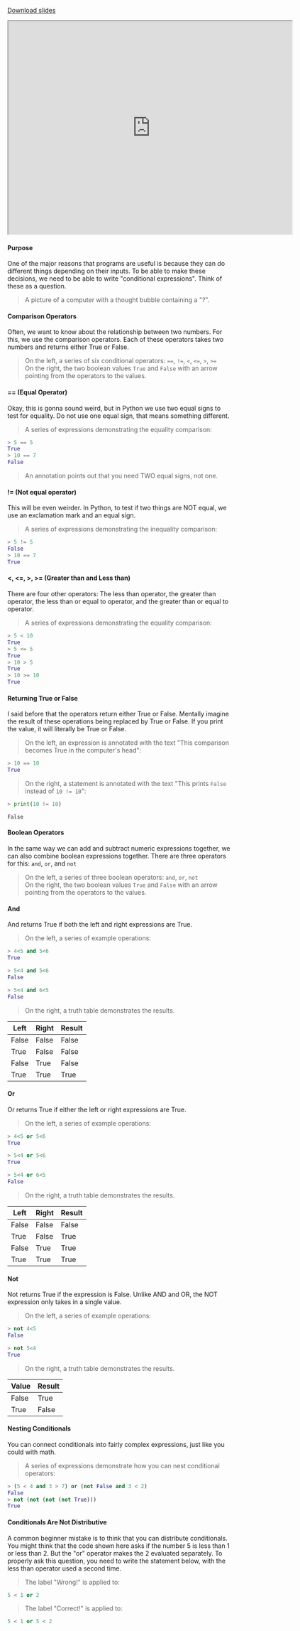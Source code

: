 
[Download slides](Conditionals.pdf)


<iframe style="width: 640px; height: 480px;" width="300" height="150" allowfullscreen="allowfullscreen" webkitallowfullscreen="webkitallowfullscreen" mozallowfullscreen="mozallowfullscreen"
title="Introduction.pdf"
src="https://www.youtube.com/embed/8dodBDysmk4?feature=oembed&amp;rel=0" 
></iframe>


#### Purpose

One of the major reasons that programs are useful is because they can do different things depending on their inputs.
To be able to make these decisions, we need to be able to write "conditional expressions".
Think of these as a question.

> A picture of a computer with a thought bubble containing a "?".

#### Comparison Operators

Often, we want to know about the relationship between two numbers.
For this, we use the comparison operators.
Each of these operators takes two numbers and returns either True or False.

> On the left, a series of six conditional operators: `==`, `!=`, `<`, `<=`, `>`, `>=`  
> On the right, the two boolean values `True` and `False` with an arrow pointing from the operators to the values.

#### == (Equal Operator)

Okay, this is gonna sound weird, but in Python we use two equal signs to test for equality.
Do not use one equal sign, that means something different.

> A series of expressions demonstrating the equality comparison:
```python
> 5 == 5
True
> 10 == 7
False
```
> An annotation points out that you need TWO equal signs, not one.

#### != (Not equal operator)

This will be even weirder.
In Python, to test if two things are NOT equal, we use an exclamation mark and an equal sign.

> A series of expressions demonstrating the inequality comparison:
```python
> 5 != 5
False
> 10 == 7
True
```

#### <, <=, >, >= (Greater than and Less than)

There are four other operators:
The less than operator, the greater than operator, the less than or equal to operator, and the greater than or equal to operator.

> A series of expressions demonstrating the equality comparison:
```python
> 5 < 10
True
> 5 <= 5
True
> 10 > 5
True
> 10 >= 10
True
```

#### Returning True or False

I said before that the operators return either True or False.
Mentally imagine the result of these operations being replaced by True or False.
If you print the value, it will literally be True or False.

> On the left, an expression is annotated with the text "This comparison becomes True in the computer's head":
```python
> 10 == 10
True
```
> On the right, a statement is annotated with the text "This prints `False` instead of `10 != 10`":
```python
> print(10 != 10)
```
    False

#### Boolean Operators

In the same way we can add and subtract numeric expressions together, we can also combine boolean expressions together.
There are three operators for this: `and`, `or`, and `not`

> On the left, a series of three boolean operators: `and`, `or`, `not`  
> On the right, the two boolean values `True` and `False` with an arrow pointing from the operators to the values.

#### And

And returns True if both the left and right expressions are True.

> On the left, a series of example operations:
```python
> 4<5 and 5<6
True

> 5<4 and 5<6
False

> 5<4 and 6<5
False
```
> On the right, a truth table demonstrates the results.

| Left | Right | Result |
|-------|-------|--------|
| False | False | False |
| True | False | False |
| False | True | False |
| True | True | True |

#### Or

Or returns True if either the left or right expressions are True.

> On the left, a series of example operations:
```python
> 4<5 or 5<6
True

> 5<4 or 5<6
True

> 5<4 or 6<5
False
```
> On the right, a truth table demonstrates the results.

| Left | Right | Result |
|-------|-------|--------|
| False | False | False |
| True | False | True |
| False | True | True |
| True | True | True |

#### Not

Not returns True if the expression is False.
Unlike AND and OR, the NOT expression only takes in a single value.

> On the left, a series of example operations:
```python
> not 4<5
False

> not 5<4
True
```
> On the right, a truth table demonstrates the results.

| Value | Result |
|-------|--------|
| False | True |
| True | False |

#### Nesting Conditionals

You can connect conditionals into fairly complex expressions, just like you could with math.

> A series of expressions demonstrate how you can nest conditional operators:
```python
> (5 < 4 and 3 > 7) or (not False and 3 < 2)
False
> not (not (not (not True)))
True
```

#### Conditionals Are Not Distributive

A common beginner mistake is to think that you can distribute conditionals.
You might think that the code shown here asks if the number 5 is less than 1 or less than 2.
But the "or" operator makes the 2 evaluated separately.
To properly ask this question, you need to write the statement below, with the less than operator used a second time.

> The label "Wrong!" is applied to:
```python
5 < 1 or 2
```
> The label "Correct!" is applied to:
```python
5 < 1 or 5 < 2
```

